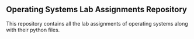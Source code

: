 ## Operating Systems Lab Assignments Repository
This repository contains all the lab assignments of operating systems along with their python files.
